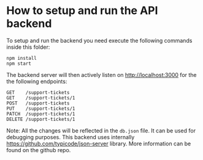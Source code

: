 # How to setup and run the API backend

To setup and run the backend you need execute the following commands inside this folder:

```
npm install
npm start
```

The backend server will then actively listen on [http://localhost:3000](http://localhost:3000) for the the following endpoints:
```
GET    /support-tickets
GET    /support-tickets/1
POST   /support-tickets
PUT    /support-tickets/1
PATCH  /support-tickets/1
DELETE /support-tickets/1
```

Note: All the changes will be reflected in the `db.json` file.
It can be used for debugging purposes.
This backend uses internally https://github.com/typicode/json-server library.
More information can be found on the github repo.